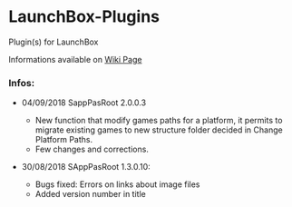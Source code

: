 # LaunchBox-Plugins
Plugin(s) for LaunchBox

Informations available on [Wiki Page](https://github.com/daerlnaxe/LaunchBox-Plugins/wiki)

### Infos:

- 04/09/2018 SappPasRoot 2.0.0.3
    - New function that modify games paths for a platform, it permits to 
    migrate existing games to new structure folder decided in Change Platform Paths.
    - Few changes and corrections.

- 30/08/2018 SAppPasRoot 1.3.0.10:
    - Bugs fixed: Errors on links about image files
    - Added version number in title
    

